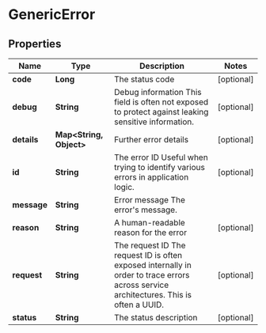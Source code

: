 

# GenericError


## Properties

| Name | Type | Description | Notes |
|------------ | ------------- | ------------- | -------------|
|**code** | **Long** | The status code |  [optional] |
|**debug** | **String** | Debug information  This field is often not exposed to protect against leaking sensitive information. |  [optional] |
|**details** | **Map&lt;String, Object&gt;** | Further error details |  [optional] |
|**id** | **String** | The error ID  Useful when trying to identify various errors in application logic. |  [optional] |
|**message** | **String** | Error message  The error&#39;s message. |  |
|**reason** | **String** | A human-readable reason for the error |  [optional] |
|**request** | **String** | The request ID  The request ID is often exposed internally in order to trace errors across service architectures. This is often a UUID. |  [optional] |
|**status** | **String** | The status description |  [optional] |



